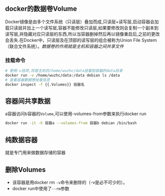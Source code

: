 ## docker的数据卷Volume
Docker镜像是由多个文件系统（只读层）叠加而成,只读层+读写层,启动容器会加载只读层并加上一个读写层,容器不能修改只读层,如果要修改则会复制一个副本到读写层,并隐藏对应只读层的东西,所以当容器删掉然后再以镜像重启后,之前的更改会丢失.在Docker中，只读层及在顶部的读写层的组合被称为Union File System（联合文件系统）。*数据卷的作用就是主机和容器之间共享文件*
### 挂载命令
```bash
# 使用-v选项,将宿主机的/home/wuzhc/data挂载到容器的data目录
docker run -v /home/wuzhc/data:/data debian ls /data
# 查看容器数据卷挂载信息
docker inspect -f {{.Volumes}} 容器名
```

## 容器间共享数据
a容器访问b容器的`Volume`,可以使用-volumes-from参数来执行docker run
```bash
docker run -it -h 容器a --volumes-from 容器b debian /bin/bash
```

## 纯数据容器
就是专门用来做数据存储的容器

## 删除Volumes
- 该容器是用docker rm `-v`命令来删除的（-v是必不可少的）。
- docker run中使用了`--rm`参数

